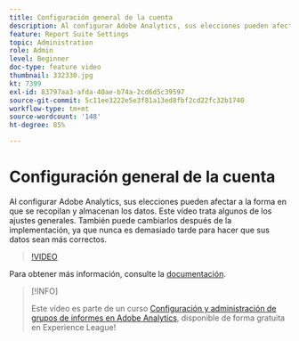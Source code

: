 ```yaml
---
title: Configuración general de la cuenta
description: Al configurar Adobe Analytics, sus elecciones pueden afectar a la forma en que se recopilan y almacenan los datos. Este vídeo trata algunos de los ajustes generales. También puede cambiarlos después de la implementación, ya que nunca es demasiado tarde para hacer que sus datos sean más correctos.
feature: Report Suite Settings
topic: Administration
role: Admin
level: Beginner
doc-type: feature video
thumbnail: 332330.jpg
kt: 7399
exl-id: 83797aa3-afda-40ae-b74a-2cd6d5c39597
source-git-commit: 5c11ee3222e5e3f81a13ed8fbf2cd22fc32b1740
workflow-type: tm+mt
source-wordcount: '148'
ht-degree: 85%

---
```


# Configuración general de la cuenta

Al configurar Adobe Analytics, sus elecciones pueden afectar a la forma en que se recopilan y almacenan los datos. Este vídeo trata algunos de los ajustes generales. También puede cambiarlos después de la implementación, ya que nunca es demasiado tarde para hacer que sus datos sean más correctos.

>[!VIDEO](https://video.tv.adobe.com/v/332330/?quality=12&learn=on)

Para obtener más información, consulte la [documentación](https://experienceleague.adobe.com/docs/analytics/admin/admin-tools/general-acct-settings-admin.html?lang=es#admin-tools).

>[!INFO]
>
> Este vídeo es parte de un curso [Configuración y administración de grupos de informes en Adobe Analytics](https://experienceleague.adobe.com/?recommended=Analytics-A-1-2021.1.administration&amp;lang=es), disponible de forma gratuita en Experience League!